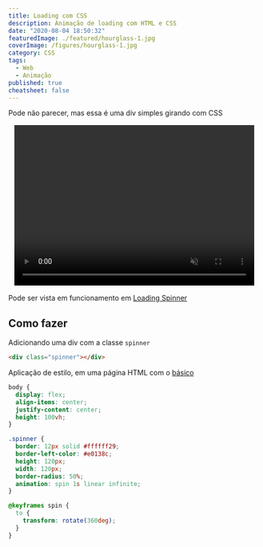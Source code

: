 ```yaml
---
title: Loading com CSS
description: Animação de loading com HTML e CSS
date: "2020-08-04 18:50:32"
featuredImage: ./featured/hourglass-1.jpg
coverImage: /figures/hourglass-1.jpg
category: CSS
tags:
  - Web
  - Animação
published: true
cheatsheet: false
---
```


Pode não parecer, mas essa é uma div simples girando com CSS

<video width="480" height="320" muted autoplay loop style="display: block; margin: 1rem auto;" >
  <source src="/videos/spinnerloader.mp4" type="video/mp4">
</video>

Pode ser vista em funcionamento em [Loading Spinner](/web/loadingspinner.html)

## Como fazer

Adicionando uma div com a classe `spinner`

```html
<div class="spinner"></div>
```

Aplicação de estilo, em uma página HTML com o [básico](/html-started)

```css
body {
  display: flex;
  align-items: center;
  justify-content: center;
  height: 100vh;
}

.spinner {
  border: 12px solid #ffffff29;
  border-left-color: #e0138c;
  height: 120px;
  width: 120px;
  border-radius: 50%;
  animation: spin 1s linear infinite;
}

@keyframes spin {
  to {
    transform: rotate(360deg);
  }
}
```

